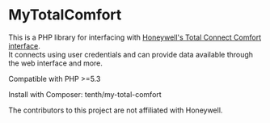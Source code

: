 # MyTotalComfort

This is a PHP library for interfacing with [Honeywell's Total Connect Comfort interface](https://www.mytotalconnectcomfort.com).  
It connects using user credentials and can provide data available through the web interface and more.  

Compatible with PHP >=5.3

Install with Composer: tenth/my-total-comfort

The contributors to this project are not affiliated with Honeywell.
